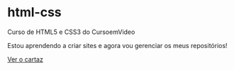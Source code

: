 # html-css
 Curso de HTML5 e CSS3 do CursoemVideo

 Estou aprendendo a criar sites e agora vou gerenciar os meus repositórios!

<a href= "https://imp41.github.io/html-css/exercícios/naty/naty1"> Ver o cartaz </a>